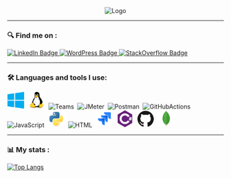 <div align="center">
<img src="https://user-images.githubusercontent.com/86320001/151454946-477c3f25-5c29-437f-853f-ec406868bbfc.PNG" alt="Logo" width=500 height=120 />
</div>

---

### :mag: Find me on :
<a href="https://www.linkedin.com/in/james-wadley-246a6364/">
<img src="https://user-images.githubusercontent.com/86320001/151449340-dc58cf50-d1ae-4ea7-a34b-f5fc7e4bb95d.png" alt="LinkedIn Badge" width=40 height=40 />	
</a>
<a href="https://w4dd325.wordpress.com/">
<img src="https://user-images.githubusercontent.com/86320001/151449361-3b0d13ec-853e-4f92-8da6-6c77b20cfc76.png" alt="WordPress Badge" width=40 height=40 />
</a>
<a href="https://stackoverflow.com/users/16409993/w4dd325">
<img src="https://user-images.githubusercontent.com/86320001/151449390-aee8fd5a-c113-408c-a06b-ba8e2ff05d0e.png" alt="StackOverflow Badge" width=40 height=40 />
</a>  

---

### :hammer_and_wrench: Languages and tools I use:
  
<div>
	<img src="https://github.com/devicons/devicon/blob/master/icons/windows8/windows8-original.svg" title="Windows" alt="Windows" width=40 height=40 />&nbsp;
	<img src="https://github.com/devicons/devicon/blob/master/icons/linux/linux-original.svg" title="Linux" alt="Linux" width=40 height=40 />&nbsp;
	<img src="https://user-images.githubusercontent.com/86320001/151453735-d1742ff2-ec25-456c-86fb-f4f61848cbe0.png" title="Teams" alt="Teams" width=40 height=40 />&nbsp;
	<img src="https://user-images.githubusercontent.com/86320001/151448818-8b0cc63a-a2da-474d-ac8a-5f6772519d41.png" title="JMeter" alt="JMeter"/>&nbsp;
	<img src="https://user-images.githubusercontent.com/86320001/151448781-41537bed-142c-464b-b52b-732ab79560b9.png" title="Postman" alt="Postman"/>&nbsp;
	<img src="https://user-images.githubusercontent.com/86320001/151448751-f82cf23f-ffbc-4920-b6b9-99d4d80dc0f4.png" title="GitHubActions" alt="GitHubActions"/>&nbsp;
	<img src="https://user-images.githubusercontent.com/86320001/151449016-de89922f-eeba-4ca9-a7c7-2e408108965f.png" title="JavaScript" alt="JavaScript"/>&nbsp;
	<img src="https://github.com/devicons/devicon/blob/master/icons/python/python-original.svg" title="Python" alt="Python" width=40 height=40 />&nbsp;
	<img src="https://user-images.githubusercontent.com/86320001/151451757-ea082b47-78e0-4764-94a7-178aa2f92936.png" title="HTML" alt="HTML" width=40 height=40 />&nbsp;
	<img src="https://github.com/devicons/devicon/blob/master/icons/jira/jira-original.svg" title="JIRA" alt="JIRA" width=40 height=40 />&nbsp;
	<img src="https://github.com/devicons/devicon/blob/master/icons/csharp/csharp-plain.svg" title="CSharp" alt="CSharp" width=40 height=40 />&nbsp;
	<img src="https://github.com/devicons/devicon/blob/master/icons/github/github-original.svg" title="GitHub" alt="GitHub" width=40 height=40 />&nbsp;
	<img src="https://github.com/devicons/devicon/blob/master/icons/mongodb/mongodb-original.svg" title="MongoDB" alt="MongoDB" width=40 height=40 />&nbsp;
</div>

---

### :bar_chart: My stats :
  
[![Top Langs](https://github-readme-stats.vercel.app/api/top-langs/?username=w4dd325&langs_count=5)](https://github.com/w4dd325/github-readme-stats)
  
</h2>
</div>
